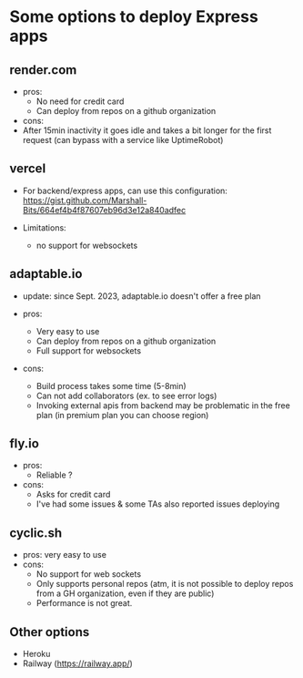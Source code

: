 

# Some options to deploy Express apps



## render.com
- pros: 
  - No need for credit card 
  - Can deploy from repos on a github organization
- cons: 
 - After 15min inactivity it goes idle and takes a bit longer for the first request (can bypass with a service like UptimeRobot)


## vercel

- For backend/express apps, can use this configuration: https://gist.github.com/Marshall-Bits/664ef4b4f87607eb96d3e12a840adfec

- Limitations:
  - no support for websockets



## adaptable.io

- update: since Sept. 2023, adaptable.io doesn't offer a free plan 

- pros: 
  - Very easy to use
  - Can deploy from repos on a github organization
  - Full support for websockets
- cons: 
  - Build process takes some time (5-8min)
  - Can not add collaborators (ex. to see error logs)
  - Invoking external apis from backend may be problematic in the free plan (in premium plan you can choose region)


## fly.io

- pros:
  - Reliable ?
- cons: 
  - Asks for credit card
  - I've had some issues & some TAs also reported issues deploying


## cyclic.sh

- pros: very easy to use
- cons:
  - No support for web sockets
  - Only supports personal repos (atm, it is not possible to deploy repos from a GH organization, even if they are public)
  - Performance is not great.




## Other options

- Heroku
- Railway (https://railway.app/)




